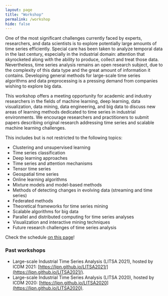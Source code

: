```yaml
---
layout: page
title: "Workshop"
permalink: /workshop
hide: false
---
```


One of the most significant challenges currently faced by experts, researchers, and data scientists is to explore potentially large amounts of time series efficiently. Special care has been taken to analyze temporal data in the last century, especially in the industrial domain: attention that skyrocketed along with the ability to produce, collect and treat those data. Nevertheless, time series analysis remains an open research subject, due to the complexity of this data type and the great amount of information it contains. Developing general methods for large-scale time series algorithms and data preprocessing is a pressing demand from companies wishing to explore big data.


This workshop offers a meeting opportunity for academic and industry researchers in the fields of machine learning, deep learning, data visualization, data mining, data engineering, and big data to discuss new areas of learning methods dedicated to time series in industrial environments. We encourage researchers and practitioners to submit papers describing original research addressing time series and scalable machine learning challenges.
 
This includes but is not restricted to the following topics:

* Clustering and unsupervised learning
* Time series classification
* Deep learning approaches
* Time series and attention mechanisms
* Tensor time series  
* Geospatial time series 
* Online learning algorithms
* Mixture models and model-based methods
* Methods of detecting changes in evolving data (streaming and time series) 
* Federated methods
* Theoretical frameworks for time series mining
* Scalable algorithms for big data
* Parallel and distributed computing for time series analyses
* Visualization and interactive mining techniques
* Future research challenges of time series analysis

Check the schedule [on this page](/LITSA2023/program)!

### Past workshops

* Large-scale Industrial Time Series Analysis (LITSA 2021), hosted by ICDM 2021: [https://lipn.github.io/LITSA2021/](https://lipn.github.io/LITSA2021/).
* Large-scale Industrial Time Series Analysis (LITSA 2020), hosted by ICDM 2020: [https://lipn.github.io/LITSA2020](https://lipn.github.io/LITSA2020).

